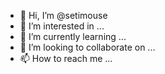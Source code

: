 - 👋 Hi, I’m @setimouse
- 👀 I’m interested in ...
- 🌱 I’m currently learning ...
- 💞️ I’m looking to collaborate on ...
- 📫 How to reach me ...

<!---
setimouse/setimouse is a ✨ special ✨ repository because its `README.md` (this file) appears on your GitHub profile.
You can click the Preview link to take a look at your changes.
--->
